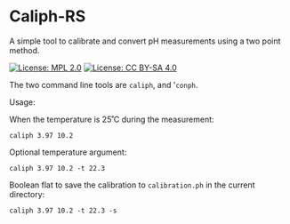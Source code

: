 # Caliph-RS

A simple tool to calibrate and convert pH measurements using a two point method.

[![License: MPL 2.0](https://img.shields.io/badge/License-MPL%202.0-blue.svg)](https://opensource.org/licenses/MPL-2.0)
[![License: CC BY-SA 4.0](https://img.shields.io/badge/License-CC%20BY--SA%204.0-lightgrey.svg)](https://creativecommons.org/licenses/by-sa/4.0/)

The two command line tools are `caliph`, and '`conph`.

Usage:

When the temperature is 25˚C during the measurement:
```console
caliph 3.97 10.2
```
Optional temperature argument:
```console
caliph 3.97 10.2 -t 22.3
```
Boolean flat to save the calibration to `calibration.ph` in the current directory:
```console
caliph 3.97 10.2 -t 22.3 -s
```

